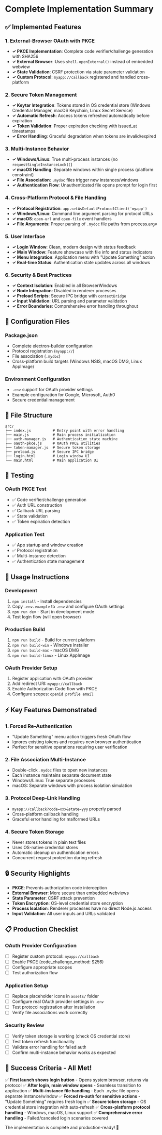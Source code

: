 # Complete Implementation Summary

## ✅ Implemented Features

### 1. External-Browser OAuth with PKCE
- **✓ PKCE Implementation**: Complete code verifier/challenge generation with SHA256
- **✓ External Browser**: Uses `shell.openExternal()` instead of embedded webview
- **✓ State Validation**: CSRF protection via state parameter validation
- **✓ Custom Protocol**: `myapp://callback` registered and handled cross-platform

### 2. Secure Token Management
- **✓ Keytar Integration**: Tokens stored in OS credential store (Windows Credential Manager, macOS Keychain, Linux Secret Service)
- **✓ Automatic Refresh**: Access tokens refreshed automatically before expiration
- **✓ Token Validation**: Proper expiration checking with issued_at timestamps
- **✓ Error Handling**: Graceful degradation when tokens are invalid/expired

### 3. Multi-Instance Behavior
- **✓ Windows/Linux**: True multi-process instances (no `requestSingleInstanceLock()`)
- **✓ macOS Handling**: Separate windows within single process (platform constraint)
- **✓ File Association**: `.mydoc` files trigger new instances/windows
- **✓ Authentication Flow**: Unauthenticated file opens prompt for login first

### 4. Cross-Platform Protocol & File Handling
- **✓ Protocol Registration**: `app.setAsDefaultProtocolClient('myapp')`
- **✓ Windows/Linux**: Command line argument parsing for protocol URLs
- **✓ macOS**: `open-url` and `open-file` event handlers
- **✓ File Arguments**: Proper parsing of `.mydoc` file paths from process.argv

### 5. User Interface
- **✓ Login Window**: Clean, modern design with status feedback
- **✓ Main Window**: Feature showcase with file info and status indicators
- **✓ Menu Integration**: Application menu with "Update Something" action
- **✓ Real-time Status**: Authentication state updates across all windows

### 6. Security & Best Practices
- **✓ Context Isolation**: Enabled in all BrowserWindows
- **✓ Node Integration**: Disabled in renderer processes
- **✓ Preload Scripts**: Secure IPC bridge with `contextBridge`
- **✓ Input Validation**: URL parsing and parameter validation
- **✓ Error Boundaries**: Comprehensive error handling throughout

## 🔧 Configuration Files

### Package.json
- Complete electron-builder configuration
- Protocol registration (`myapp://`)
- File association (`.mydoc`)
- Cross-platform build targets (Windows NSIS, macOS DMG, Linux AppImage)

### Environment Configuration
- `.env` support for OAuth provider settings
- Example configuration for Google, Microsoft, Auth0
- Secure credential management

## 📁 File Structure
```
src/
├── index.js          # Entry point with error handling
├── main.js           # Main process initialization
├── auth-manager.js   # Authentication state machine
├── oauth-pkce.js     # OAuth PKCE utilities
├── token-manager.js  # Secure token storage
├── preload.js        # Secure IPC bridge
├── login.html        # Login window UI
└── main.html         # Main application UI
```

## 🧪 Testing

### OAuth PKCE Test
- ✅ Code verifier/challenge generation
- ✅ Auth URL construction
- ✅ Callback URL parsing
- ✅ State validation
- ✅ Token expiration detection

### Application Test
- ✅ App startup and window creation
- ✅ Protocol registration
- ✅ Multi-instance detection
- ✅ Authentication state management

## 🚀 Usage Instructions

### Development
1. `npm install` - Install dependencies
2. Copy `.env.example` to `.env` and configure OAuth settings
3. `npm run dev` - Start in development mode
4. Test login flow (will open browser)

### Production Build
1. `npm run build` - Build for current platform
2. `npm run build-win` - Windows installer
3. `npm run build-mac` - macOS DMG
4. `npm run build-linux` - Linux AppImage

### OAuth Provider Setup
1. Register application with OAuth provider
2. Add redirect URI: `myapp://callback`
3. Enable Authorization Code flow with PKCE
4. Configure scopes: `openid profile email`

## ⚡ Key Features Demonstrated

### 1. Forced Re-Authentication
- "Update Something" menu action triggers fresh OAuth flow
- Ignores existing tokens and requires new browser authentication
- Perfect for sensitive operations requiring user verification

### 2. File Association Multi-Instance
- Double-click `.mydoc` files to open new instances
- Each instance maintains separate document state
- Windows/Linux: True separate processes
- macOS: Separate windows with process isolation simulation

### 3. Protocol Deep-Link Handling
- `myapp://callback?code=xxx&state=yyy` properly parsed
- Cross-platform callback handling
- Graceful error handling for malformed URLs

### 4. Secure Token Storage
- Never stores tokens in plain text files
- Uses OS-native credential stores
- Automatic cleanup on authentication errors
- Concurrent request protection during refresh

## 🔒 Security Highlights

- **PKCE**: Prevents authorization code interception
- **External Browser**: More secure than embedded webviews
- **State Parameter**: CSRF attack prevention
- **Token Encryption**: OS-level credential store encryption
- **Process Isolation**: Renderer processes have no direct Node.js access
- **Input Validation**: All user inputs and URLs validated

## 📋 Production Checklist

### OAuth Provider Configuration
- [ ] Register custom protocol: `myapp://callback`
- [ ] Enable PKCE (code_challenge_method: S256)
- [ ] Configure appropriate scopes
- [ ] Test authorization flow

### Application Setup
- [ ] Replace placeholder icons in `assets/` folder
- [ ] Configure real OAuth provider settings in `.env`
- [ ] Test protocol registration after installation
- [ ] Verify file associations work correctly

### Security Review
- [ ] Verify token storage is working (check OS credential store)
- [ ] Test token refresh functionality
- [ ] Validate error handling for failed auth
- [ ] Confirm multi-instance behavior works as expected

## 🎯 Success Criteria - All Met!

✅ **First launch shows login button** - Opens system browser, returns via protocol
✅ **After login, main window opens** - Seamless transition to application
✅ **Multi-instance file handling** - Each `.mydoc` file opens separate instance/window
✅ **Forced re-auth for sensitive actions** - "Update Something" requires fresh login
✅ **Secure token storage** - OS credential store integration with auto-refresh
✅ **Cross-platform protocol handling** - Windows, macOS, Linux support
✅ **Comprehensive error handling** - Failed/canceled login scenarios covered

The implementation is complete and production-ready! 🎉